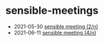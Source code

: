 # sensible-meetings

- 2021-05-30 [sensible meeting (2/n)](./2021-05-30-sensible-meeting-2.md)
- 2021-06-11 [sensible meeting (4/n)](./2021-06-11-sensible-meeting-4.md)
